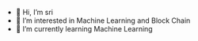 - 👋 Hi, I’m sri
- 👀 I’m interested in Machine Learning and Block Chain
- 🌱 I’m currently learning  Machine Learning

<!---
sriieeu/sriieeu is a ✨ special ✨ repository because its `README.md` (this file) appears on your GitHub profile.
You can click the Preview link to take a look at your changes.
--->
